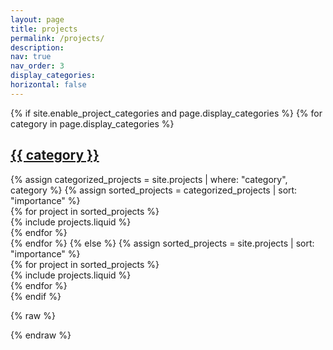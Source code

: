 ```yaml
---
layout: page
title: projects
permalink: /projects/
description: 
nav: true
nav_order: 3
display_categories: 
horizontal: false
---
```


<!-- pages/projects.md --> <!-- This version of the projects page implements a masonry layout similar to https://jglazar.github.io/projects/. Each project card is allowed to grow vertically based on its content, and the cards are packed tightly into responsive columns. Masonry.js is used to compute the layout once all images have loaded. The CSS below defines how many columns to use at different breakpoints: one column on small screens, two columns on medium screens, and three columns on large screens. The Liquid loop still iterates over the sorted projects collection and includes the `projects.liquid` partial for each item. --> <div class="projects"> <style> /* Define responsive column widths for masonry items */ .grid-sizer, .grid-item { width: 100%; } @media (min-width: 768px) { .grid-sizer, .grid-item { width: 50%; } } @media (min-width: 1200px) { .grid-sizer, .grid-item { width: 33.333%; } } </style> {% if site.enable_project_categories and page.display_categories %} <!-- Display categorized projects with a masonry grid --> {% for category in page.display_categories %} <a id="{{ category }}" href=".#{{ category }}"> <h2 class="category">{{ category }}</h2> </a> {% assign categorized_projects = site.projects | where: "category", category %} {% assign sorted_projects = categorized_projects | sort: "importance" %} <div class="grid"> <div class="grid-sizer"></div> {% for project in sorted_projects %} <div class="grid-item"> {% include projects.liquid %} </div> {% endfor %} </div> {% endfor %} {% else %} <!-- Display all projects without categories in a masonry grid --> {% assign sorted_projects = site.projects | sort: "importance" %} <div class="grid"> <div class="grid-sizer"></div> {% for project in sorted_projects %} <div class="grid-item"> {% include projects.liquid %} </div> {% endfor %} </div> {% endif %} </div>

{% raw %}

<!-- Load Masonry and imagesLoaded from CDNs and initialise the grid. The raw tags prevent Liquid from interpreting the curly braces inside the script. --> <script src="https://cdn.jsdelivr.net/npm/masonry-layout@4.2.2/dist/masonry.pkgd.min.js"></script> <script src="https://cdn.jsdelivr.net/npm/imagesloaded@4/imagesloaded.pkgd.min.js"></script> <script> document.addEventListener("DOMContentLoaded", function() { var grid = document.querySelector('.grid'); if (!grid) return; // initialise Masonry once images are loaded var msnry = new Masonry(grid, { itemSelector: '.grid-item', columnWidth: '.grid-sizer', gutter: 10, horizontalOrder: true }); imagesLoaded(grid).on('progress', function() { msnry.layout(); }); }); </script>

{% endraw %}
